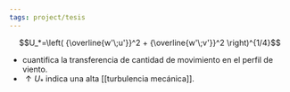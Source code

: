 ```yaml
---
tags: project/tesis
---
```

$$U_*=\left( {\overline{w'\;u'}}^2  + {\overline{w'\;v'}}^2 \right)^{1/4}$$
* cuantifica la transferencia de cantidad de movimiento en el perfil de viento.
* $\uparrow U_*$ indica una alta [[turbulencia mecánica]].